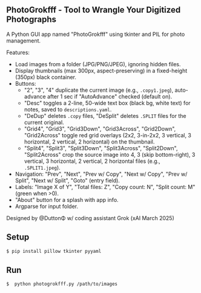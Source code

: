 ## PhotoGrokfff - Tool to Wrangle Your Digitized Photographs

A Python GUI app named "PhotoGrokfff" using tkinter and PIL for photo management. 

Features:
- Load images from a folder (JPG/PNG/JPEG), ignoring hidden files.
- Display thumbnails (max 300px, aspect-preserving) in a fixed-height (350px) black container.
- Buttons: 
  - "2", "3", "4" duplicate the current image (e.g., `.copy1.jpeg`), auto-advance after 1 sec if "AutoAdvance" checked (default on).
  - "Desc" toggles a 2-line, 50-wide text box (black bg, white text) for notes, saved to `descriptions.yaml`.
  - "DeDup" deletes `.copy` files, "DeSplit" deletes `.SPLIT` files for the current original.
  - "Grid4", "Grid3", "Grid3Down", "Grid3Across", "Grid2Down", "Grid2Across" toggle red grid overlays (2x2, 3-in-2x2, 3 vertical, 3 horizontal, 2 vertical, 2 horizontal) on the thumbnail.
  - "Split4", "Split3", "Split3Down", "Split3Across", "Split2Down", "Split2Across" crop the source image into 4, 3 (skip bottom-right), 3 vertical, 3 horizontal, 2 vertical, 2 horizontal files (e.g., `.SPLIT1.jpeg`).
- Navigation: "Prev", "Next", "Prev w/ Copy", "Next w/ Copy", "Prev w/ Split", "Next w/ Split", "Goto" (entry field).
- Labels: "Image X of Y", "Total files: Z", "Copy count: N", "Split count: M" (green when >0).
- "About" button for a splash with app info.
- Argparse for input folder.


Designed by @DuttonΦ w/ coding assistant Grok (xAI March 2025)


## Setup

```python
$ pip install pillow tkinter pyyaml
```

## Run

```bash
$  python photogrokfff.py /path/to/images
```